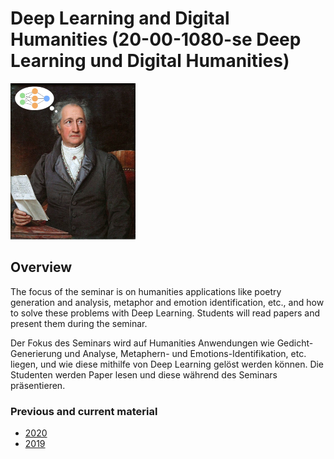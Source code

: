 # Deep Learning and Digital Humanities (20-00-1080-se Deep Learning und Digital Humanities)


<!-- ![dldh](goethe.png) -->
<img src="goethe.png" width=200 height=250 />

## Overview



The focus of the seminar is on humanities applications like poetry generation and analysis, metaphor and emotion identification, etc., and how to solve these problems with Deep Learning. Students will read papers and present them during the seminar. 

Der Fokus des Seminars wird auf Humanities Anwendungen wie Gedicht-Generierung und Analyse, Metaphern- und Emotions-Identifikation, etc. liegen, und wie diese mithilfe von Deep Learning gelöst werden können. Die Studenten werden Paper lesen und diese während des Seminars präsentieren.


### Previous and current material

* [2020](README_2020.md)
* [2019](README_2019.md)
